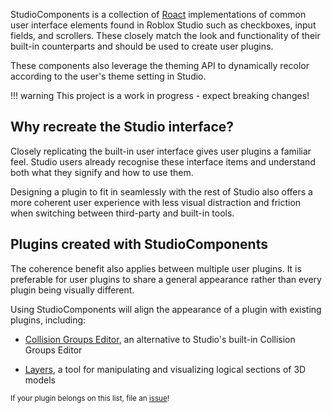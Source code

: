 StudioComponents is a collection of [Roact](https://github.com/Roblox/roact) implementations of common user interface elements found in Roblox Studio such as checkboxes, input fields, and scrollers. These closely match the look and functionality of their built-in counterparts and should be used to create user plugins.

These components also leverage the theming API to dynamically recolor according to the user's theme setting in Studio. 

!!! warning
    This project is a work in progress - expect breaking changes!

## Why recreate the Studio interface?

Closely replicating the built-in user interface gives user plugins a familiar feel. Studio users already recognise these interface items and understand both what they signify and how to use them. 

Designing a plugin to fit in seamlessly with the rest of Studio also offers a more coherent user experience with less visual distraction and friction when switching between third-party and built-in tools. 

## Plugins created with StudioComponents

The coherence benefit also applies between multiple user plugins. It is preferable for user plugins to share a general appearance rather than every plugin being visually different.

Using StudioComponents will align the appearance of a plugin with existing plugins, including:

- [Collision Groups Editor](https://github.com/sircfenner/CollisionGroupsEditor), an alternative to Studio's built-in Collision Groups Editor

- [Layers](https://github.com/call23re/Layers), a tool for manipulating and visualizing logical sections of 3D models

<sub>If your plugin belongs on this list, file an [issue](https://github.com/sircfenner/StudioComponents/issues)!</sub>